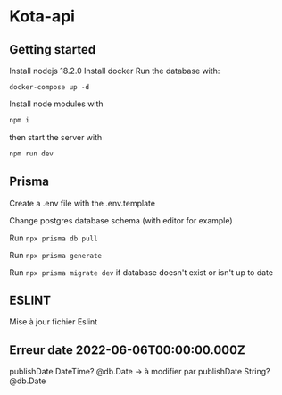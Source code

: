 # Kota-api

## Getting started

Install nodejs 18.2.0
Install docker
Run the database with:

```
docker-compose up -d
```

Install node modules with

```bash
npm i
```

then start the server with

```bash
npm run dev
```

## Prisma

Create a .env file with the .env.template

Change postgres database schema (with editor for example)

Run `npx prisma db pull`

Run `npx prisma generate`

Run `npx prisma migrate dev` if database doesn't exist or isn't up to date

## ESLINT

Mise à jour fichier Eslint

## Erreur date 2022-06-06T00:00:00.000Z

publishDate DateTime? @db.Date
-> à modifier par
publishDate String? @db.Date
